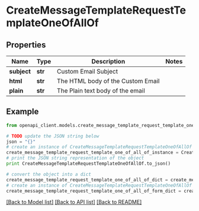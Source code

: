 # CreateMessageTemplateRequestTemplateOneOfAllOf


## Properties
Name | Type | Description | Notes
------------ | ------------- | ------------- | -------------
**subject** | **str** | Custom Email Subject | 
**html** | **str** | The HTML body of the Custom Email | 
**plain** | **str** | The Plain text body of the email | 

## Example

```python
from openapi_client.models.create_message_template_request_template_one_of_all_of import CreateMessageTemplateRequestTemplateOneOfAllOf

# TODO update the JSON string below
json = "{}"
# create an instance of CreateMessageTemplateRequestTemplateOneOfAllOf from a JSON string
create_message_template_request_template_one_of_all_of_instance = CreateMessageTemplateRequestTemplateOneOfAllOf.from_json(json)
# print the JSON string representation of the object
print CreateMessageTemplateRequestTemplateOneOfAllOf.to_json()

# convert the object into a dict
create_message_template_request_template_one_of_all_of_dict = create_message_template_request_template_one_of_all_of_instance.to_dict()
# create an instance of CreateMessageTemplateRequestTemplateOneOfAllOf from a dict
create_message_template_request_template_one_of_all_of_form_dict = create_message_template_request_template_one_of_all_of.from_dict(create_message_template_request_template_one_of_all_of_dict)
```
[[Back to Model list]](../README.md#documentation-for-models) [[Back to API list]](../README.md#documentation-for-api-endpoints) [[Back to README]](../README.md)


